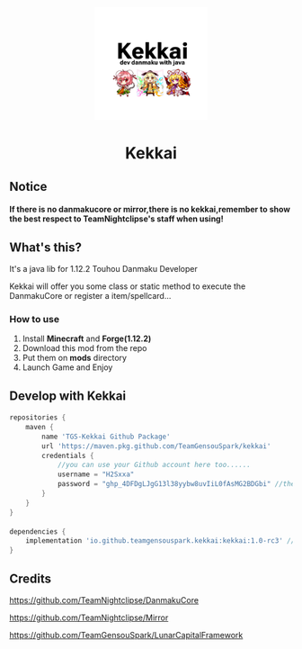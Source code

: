 
<div align=center>
  <img width=200 src="./doc/kekkai.png"  alt="image"/>
  <h1 align="center">Kekkai</h1> 
</div>

## Notice

#### **If there is no danmakucore or mirror,there is no kekkai,remember to show the best respect to TeamNightclipse's staff when using!**

## What's this?

It's a java lib for 1.12.2 Touhou Danmaku Developer



Kekkai will offer you some class or static method to execute the DanmakuCore or register a item/spellcard...

### How to use

1. Install **Minecraft** and **Forge(1.12.2)**
2. Download this mod from the repo
3. Put them on **mods** directory
4. Launch Game and Enjoy

## Develop with Kekkai

```groovy
repositories {
    maven {
        name 'TGS-Kekkai Github Package'
        url 'https://maven.pkg.github.com/TeamGensouSpark/kekkai'
        credentials {
            //you can use your Github account here too......
            username = "H2Sxxa"
            password = "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" //the token is read Github Package only
        }
    }
}

dependencies {
    implementation 'io.github.teamgensouspark.kekkai:kekkai:1.0-rc3' //change version yourself
}
```

## Credits

https://github.com/TeamNightclipse/DanmakuCore

https://github.com/TeamNightclipse/Mirror

https://github.com/TeamGensouSpark/LunarCapitalFramework